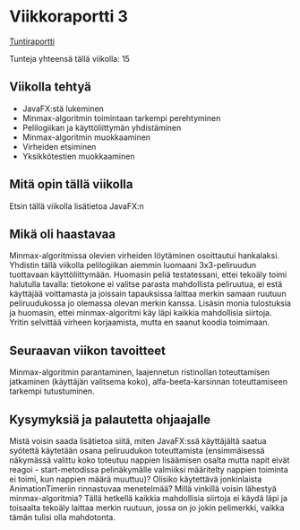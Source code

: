 # Viikkoraportti 3

[Tuntiraportti](https://github.com/heidihas/tira-harjoitustyo/blob/master/Dokumentaatio/Tuntiraportti.md)

Tunteja yhteensä tällä viikolla: 15

## Viikolla tehtyä
- JavaFX:stä lukeminen
- Minmax-algoritmin toimintaan tarkempi perehtyminen
- Pelilogiikan ja käyttöliittymän yhdistäminen
- Minmax-algoritmin muokkaaminen
- Virheiden etsiminen
- Yksikkötestien muokkaaminen

## Mitä opin tällä viikolla
Etsin tällä viikolla lisätietoa JavaFX:n 

## Mikä oli haastavaa
Minmax-algoritmissa olevien virheiden löytäminen osoittautui hankalaksi. Yhdistin tällä viikolla pelilogiikan aiemmin luomaani 3x3-peliruudun tuottavaan käyttöliittymään. Huomasin peliä testatessani, ettei tekoäly toimi halutulla tavalla: tietokone ei valitse parasta mahdollista peliruutua, ei estä käyttäjää voittamasta ja joissain tapauksissa laittaa merkin samaan ruutuun peliruudukossa jo olemassa olevan merkin kanssa. Lisäsin monia tulostuksia ja huomasin, ettei minmax-algoritmi käy läpi kaikkia mahdollisia siirtoja. Yritin selvittää virheen korjaamista, mutta en saanut koodia toimimaan.

## Seuraavan viikon tavoitteet
Minmax-algoritmin parantaminen, laajennetun ristinollan toteuttamisen jatkaminen (käyttäjän valitsema koko), alfa-beeta-karsinnan toteuttamiseen tarkempi tutustuminen.

## Kysymyksiä ja palautetta ohjaajalle
Mistä voisin saada lisätietoa siitä, miten JavaFX:ssä käyttäjältä saatua syötettä käytetään osana peliruudukon toteuttamista (ensimmäisessä näkymässä valittu koko toteutuu nappien lisäämisen osalta mutta napit eivät reagoi - start-metodissa pelinäkymälle valmiiksi määritelty nappien toiminta ei toimi, kun nappien määrä muuttuu)? Olisiko käytettävä jonkinlaista AnimationTimeriin rinnastuvaa menetelmää? Millä vinkillä voisin lähestyä minmax-algoritmia? Tällä hetkellä kaikkia mahdollisia siirtoja ei käydä läpi ja toisaalta tekoäly laittaa merkin ruutuun, jossa on jo jokin pelimerkki, vaikka tämän tulisi olla mahdotonta.
